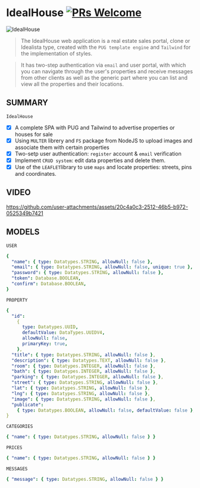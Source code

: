 # IdealHouse [![PRs Welcome](https://img.shields.io/badge/PRs-welcome-brightgreen.svg?style=flat-square)](http://makeapullrequest.com)

![IdealHouse](https://github.com/user-attachments/assets/822ef1a0-9e7e-4d9c-a7bb-6cacdf02bf0a)

> The IdealHouse web application is a real estate sales portal, clone or Idealista type, created with the `PUG template engine` and `Tailwind` for the implementation of styles.

> It has two-step authentication via `email` and user portal, with which you can navigate through the user's properties and receive messages from other clients as well as the generic part where you can list and view all the properties and their locations.

## SUMMARY

`IdealHouse`

- [x] A complete SPA with PUG and Tailwind to advertise properties or houses for sale
- [x] Using `MULTER` librery and `FS` package from NodeJS to upload images and associate them with certain properties
- [x] Two-setp user authentication: `register` account & `email` verification
- [x] Implement `CRUD system`: edit data properties and delete them.
- [x] Use of the `LEAFLET`library to use `maps` and locate properties: streets, pins and coordinates.

## VIDEO

https://github.com/user-attachments/assets/20c4a0c3-2512-46b5-b972-0525349b7421

## MODELS

`USER`

```yaml
{
  "name": { type: Datatypes.STRING, allowNull: false },
  "email": { type: Datatypes.STRING, allowNull: false, unique: true },
  "password": { type: Datatypes.STRING, allowNull: false },
  "token": Database.BOOLEAN,
  "confirm": Database.BOOLEAN,
}
```

`PROPERTY`

```yaml
{
  "id":
    {
      type: Datatypes.UUID,
      defaultValue: DataTypes.UUIDV4,
      allowNull: false,
      primaryKey: true,
    },
  "title": { type: Datatypes.STRING, allowNull: false },
  "description": { type: Datatypes.TEXT, allowNull: false },
  "room": { type: Datatypes.INTEGER, allowNull: false },
  "bath": { type: Datatypes.INTEGER, allowNull: false },
  "parking": { type: Datatypes.INTEGER, allowNull: false },
  "street": { type: Datatypes.STRING, allowNull: false },
  "lat": { type: Datatypes.STRING, allowNull: false },
  "lng": { type: Datatypes.STRING, allowNull: false },
  "image": { type: Datatypes.STRING, allowNull: false },
  "publicate":
    { type: Datatypes.BOOLEAN, allowNull: false, defaultValue: false },
}
```

`CATEGORIES`

```yaml
{ "name": { type: Datatypes.STRING, allowNull: false } }
```

`PRICES`

```yaml
{ "name": { type: Datatypes.STRING, allowNull: false } }
```

`MESSAGES`

```yaml
{ "message": { type: Datatypes.STRING, allowNull: false } }
```
